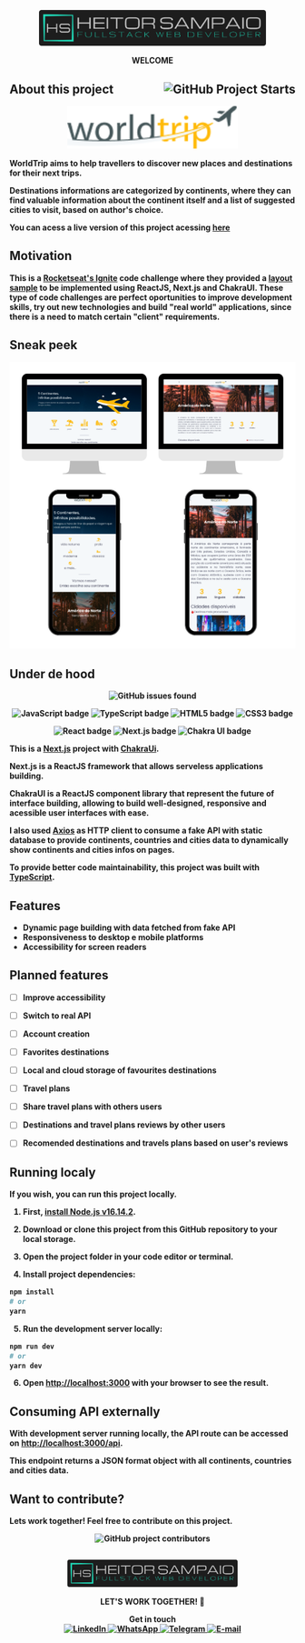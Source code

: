 <p align="center">
  <img src="readme_assets/hs.png" alt="Heitor Sampaio" width="400"/>
</p>

<p align="center">
  <strong>WELCOME<strong>
</p>

##

## About this project <img src="https://img.shields.io/github/stars/heitor-sampaio/world-trip?style=for-the-badge" alt="GitHub Project Starts" align="right">
<p align="center">
  <img src="public/logo.png" alt="World Trip" width="300"/>
</p>

WorldTrip aims to help travellers to discover new places and destinations for their next trips.

Destinations informations are categorized by continents, where they can find valuable information about the continent itself and a list of suggested cities to visit, based on author's choice.

You can acess a live version of this project acessing [here](#)

## Motivation

This is a [Rocketseat's Ignite](https://www.rocketseat.com.br/ignite) code challenge where they provided a [layout sample](https://www.figma.com/file/LoWnp5LHd4e81nBM3cCo56/Desafio-1-M%C3%B3dulo-4-ReactJS-(Copy)?node-id=0%3A1) to be implemented using ReactJS, Next.js and ChakraUI.
These type of code challenges are perfect oportunities to improve development skills, try out new technologies and build "real world" applications, since there is a need to match certain "client" requirements.

## Sneak peek

<div align="center">
  <img src="readme_assets/screens-mock.png" alt="Pages screens shots"/>
</div>

## Under de hood
<p align="center">
  <img src="https://img.shields.io/github/issues/heitor-sampaio/world-trip?style=for-the-badge" alt="GitHub issues found">
</p>

<p align="center">
  <img src="https://img.shields.io/badge/javascript-%23323330.svg?style=for-the-badge&logo=javascript&logoColor=%23F7DF1E" alt="JavaScript badge">
  <img src="https://img.shields.io/badge/typescript-%23007ACC.svg?style=for-the-badge&logo=typescript&logoColor=white" alt="TypeScript badge">
  <img src="https://img.shields.io/badge/html5-%23E34F26.svg?style=for-the-badge&logo=html5&logoColor=white" alt="HTML5 badge">
  <img src="https://img.shields.io/badge/css3-%231572B6.svg?style=for-the-badge&logo=css3&logoColor=white" alt="CSS3 badge">
</p>
<p align="center">
  <img src="https://img.shields.io/badge/react-%2320232a.svg?style=for-the-badge&logo=react&logoColor=%2361DAFB" alt="React badge">
  <img src="https://img.shields.io/badge/Next-black?style=for-the-badge&logo=next.js&logoColor=white" alt="Next.js badge">
  <img src="https://img.shields.io/badge/chakra-%234ED1C5.svg?style=for-the-badge&logo=chakraui&logoColor=white" alt="Chakra UI badge">
<p>

This is a [Next.js](https://nextjs.org/) project with [ChakraUi](https://chakra-ui.com/).

Next.js is a ReactJS framework that allows serveless applications building.

ChakraUI is a ReactJS component library that represent the future of interface building, allowing to build well-designed, responsive and acessible user interfaces with ease.

I also used [Axios](https://axios-http.com/) as HTTP client to consume a **fake API with static database** to provide continents, countries and cities data to dynamically show continents and cities infos on pages.

To provide better code maintainability, this project was built with [TypeScript](https://www.typescriptlang.org/).

## Features

- Dynamic page building with data fetched from fake API
- Responsiveness to desktop e mobile platforms
- Accessibility for screen readers

## Planned features

- [ ] Improve accessibility
- [ ] Switch to real API
- [ ] Account creation
- [ ] Favorites destinations
- [ ] Local and cloud storage of favourites destinations
- [ ] Travel plans
- [ ] Share travel plans with others users
- [ ] Destinations and travel plans reviews by other users
- [ ] Recomended destinations and travels plans based on user's reviews


## Running localy

If you wish, you can run this project locally.

1. First, [install Node.js v16.14.2](https://nodejs.org/download/release/v16.14.2/).

2. Download or clone this project from this GitHub repository to your local storage.

3. Open the project folder in your code editor or terminal.

4. Install project dependencies:
```bash
npm install
# or
yarn
```

5. Run the development server locally:

```bash
npm run dev
# or
yarn dev
```

6. Open [http://localhost:3000](http://localhost:3000) with your browser to see the result.

## Consuming **API** externally

With development server running locally, the API route can be accessed on [http://localhost:3000/api](http://localhost:3000/api/hello).

This endpoint returns a JSON format object with all continents, countries and cities data.

## Want to contribute?

Lets work together! Feel free to contribute on this project.

<p align="center">
  <img src="https://img.shields.io/github/contributors/heitor-sampaio/world-trip?style=for-the-badge&color=brightgreen" alt="GitHub project contributors">
</p>

##
<p align="center">
  <img src="readme_assets/hs.png" alt="Heitor Sampaio" width="300" alt="Heitor Sampaio"/>
</p>
<p align="center">
LET'S WORK TOGETHER! 🤝
</P>
<p align="center">
  Get in touch<br/>
  <a href="https://www.linkedin.com/in/heitor-sampaio/">
    <img src="https://img.shields.io/badge/linkedin-%230077B5.svg?style=for-the-badge&logo=linkedin&logoColor=white" alt="LinkedIn"/>
  </a>
  <a href="https://api.whatsapp.com/send?phone=5548991543707">
    <img src="https://img.shields.io/badge/WhatsApp-25D366?style=for-the-badge&logo=whatsapp&logoColor=white" alt="WhatsApp"/>
  </a>
  <a href="https://t.me/HeitorSampaio">
    <img src="https://img.shields.io/badge/Telegram-2CA5E0?style=for-the-badge&logo=telegram&logoColor=white" alt="Telegram"/>
  </a>
  <a href="mailto:heitorosampaio@gmail.com">
    <img src="https://img.shields.io/badge/Gmail-D14836?style=for-the-badge&logo=gmail&logoColor=white" alt="E-mail"/>
  </a>
</p>

